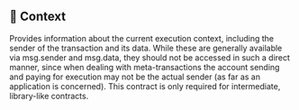 ## 📜 Context

Provides information about the current execution context, including the sender of the transaction and its data. While these are generally available via msg.sender and msg.data, they should not be accessed in such a direct manner, since when dealing with meta-transactions the account sending and paying for execution may not be the actual sender (as far as an application is concerned). This contract is only required for intermediate, library-like contracts.

